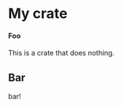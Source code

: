 # My crate

<!-- cargo-rdme start -->

#### Foo

This is a crate that does nothing.

<!-- cargo-rdme end -->

## Bar

bar!
